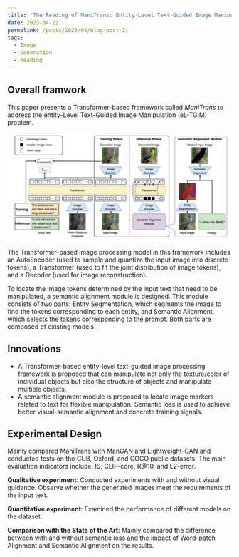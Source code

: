 ```yaml
---
title: 'The Reading of ManiTrans: Entity-Level Text-Guided Image Manipulation via Token-wise Semantic Alignment and Generation '
date: 2023-04-22
permalink: /posts/2023/04/blog-post-2/
tags:
  - Image
  - Generation
  - Reading
---
```


## Overall framwork
This paper presents a Transformer-based framework called *ManiTrans* to address the entity-Level Text-Guided Image Manipulation (eL-TGIM) problem.

![Overall framwork](/images/2023/04/post2/pic0.png)

The Transformer-based image processing model in this framework includes an AutoEncoder (used to sample and quantize the input image into discrete tokens), a Transformer (used to fit the joint distribution of image tokens), and a Decoder (used for image reconstruction).

To locate the image tokens determined by the input text that need to be manipulated, a semantic alignment module is designed. This module consists of two parts: Entity Segmentation, which segments the image to find the tokens corresponding to each entity, and Semantic Alignment, which selects the tokens corresponding to the prompt. Both parts are composed of existing models.

## Innovations
* A Transformer-based entity-level text-guided image processing framework is proposed that can manipulate not only the texture/color of individual objects but also the structure of objects and manipulate multiple objects.
* A semantic alignment module is proposed to locate image markers related to text for flexible manipulation. Semantic loss is used to achieve better visual-semantic alignment and concrete training signals.

## Experimental Design
Mainly compared ManiTrans with ManGAN and Lightweight-GAN and conducted tests on the CUB, Oxford, and COCO public datasets. The main evaluation indicators include: IS, CLIP-core, R@10, and L2-error.

**Qualitative experiment**: Conducted experiments with and without visual guidance. Observe whether the generated images meet the requirements of the input text.

**Quantitative experiment**: Examined the performance of different models on the dataset.

**Comparison with the State of the Art**: Mainly compared the difference between with and without semantic loss and the impact of Word-patch Alignment and Semantic Alignment on the results.